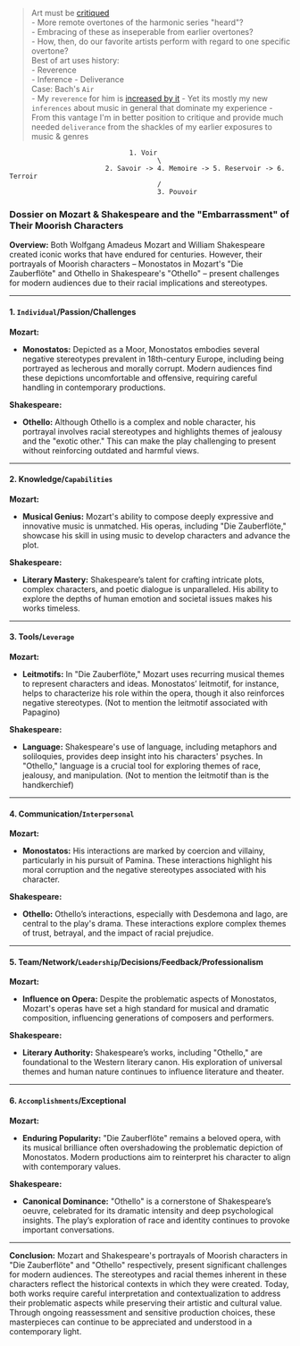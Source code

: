 > Art must be [critiqued](https://github.com/abikesa/bloom)       
     - More remote overtones of the harmonic series "heard"?     
     - Embracing of these as inseperable from earlier overtones?     
     - How, then, do our favorite artists perform with regard to one specific overtone?     
> Best of art uses history:       
     - Reverence  
     - Inference
     - Deliverance     
> Case: Bach's `Air`           
     - My `reverence` for him is [increased by it](https://github.com/abikesa/sheetmusic)
     - Yet its mostly my new `inferences` about music in general that dominate my experience
     - From this vantage I'm in better position to critique and provide much needed `deliverance` from the shackles of my earlier exposures to music & genres
 

                                  1. Voir
                                         \
                            2. Savoir -> 4. Memoire -> 5. Reservoir -> 6. Terroir
                                         /
                                         3. Pouvoir


### Dossier on Mozart & Shakespeare and the "Embarrassment" of Their Moorish Characters

**Overview:**
Both Wolfgang Amadeus Mozart and William Shakespeare created iconic works that have endured for centuries. However, their portrayals of Moorish characters – Monostatos in Mozart's "Die Zauberflöte" and Othello in Shakespeare's "Othello" – present challenges for modern audiences due to their racial implications and stereotypes.

---

#### 1. `Individual`/Passion/Challenges

**Mozart:**
- **Monostatos:** Depicted as a Moor, Monostatos embodies several negative stereotypes prevalent in 18th-century Europe, including being portrayed as lecherous and morally corrupt. Modern audiences find these depictions uncomfortable and offensive, requiring careful handling in contemporary productions.

**Shakespeare:**
- **Othello:** Although Othello is a complex and noble character, his portrayal involves racial stereotypes and highlights themes of jealousy and the "exotic other." This can make the play challenging to present without reinforcing outdated and harmful views.

---

#### 2. Knowledge/`Capabilities`

**Mozart:**
- **Musical Genius:** Mozart's ability to compose deeply expressive and innovative music is unmatched. His operas, including "Die Zauberflöte," showcase his skill in using music to develop characters and advance the plot.

**Shakespeare:**
- **Literary Mastery:** Shakespeare’s talent for crafting intricate plots, complex characters, and poetic dialogue is unparalleled. His ability to explore the depths of human emotion and societal issues makes his works timeless.

---

#### 3. Tools/`Leverage`

**Mozart:**
- **Leitmotifs:** In "Die Zauberflöte," Mozart uses recurring musical themes to represent characters and ideas. Monostatos’ leitmotif, for instance, helps to characterize his role within the opera, though it also reinforces negative stereotypes. (Not to mention the leitmotif associated with Papagino)

**Shakespeare:**
- **Language:** Shakespeare's use of language, including metaphors and soliloquies, provides deep insight into his characters' psyches. In "Othello," language is a crucial tool for exploring themes of race, jealousy, and manipulation. (Not to mention the leitmotif than is the handkerchief)

---

#### 4. Communication/`Interpersonal`

**Mozart:**
- **Monostatos:** His interactions are marked by coercion and villainy, particularly in his pursuit of Pamina. These interactions highlight his moral corruption and the negative stereotypes associated with his character.

**Shakespeare:**
- **Othello:** Othello’s interactions, especially with Desdemona and Iago, are central to the play's drama. These interactions explore complex themes of trust, betrayal, and the impact of racial prejudice.

---

#### 5. Team/Network/`Leadership`/Decisions/Feedback/Professionalism

**Mozart:**
- **Influence on Opera:** Despite the problematic aspects of Monostatos, Mozart's operas have set a high standard for musical and dramatic composition, influencing generations of composers and performers.

**Shakespeare:**
- **Literary Authority:** Shakespeare’s works, including "Othello," are foundational to the Western literary canon. His exploration of universal themes and human nature continues to influence literature and theater.

---

#### 6. `Accomplishments`/Exceptional

**Mozart:**
- **Enduring Popularity:** "Die Zauberflöte" remains a beloved opera, with its musical brilliance often overshadowing the problematic depiction of Monostatos. Modern productions aim to reinterpret his character to align with contemporary values.

**Shakespeare:**
- **Canonical Dominance:** "Othello" is a cornerstone of Shakespeare’s oeuvre, celebrated for its dramatic intensity and deep psychological insights. The play’s exploration of race and identity continues to provoke important conversations.

---

**Conclusion:**
Mozart and Shakespeare's portrayals of Moorish characters in "Die Zauberflöte" and "Othello" respectively, present significant challenges for modern audiences. The stereotypes and racial themes inherent in these characters reflect the historical contexts in which they were created. Today, both works require careful interpretation and contextualization to address their problematic aspects while preserving their artistic and cultural value. Through ongoing reassessment and sensitive production choices, these masterpieces can continue to be appreciated and understood in a contemporary light.
